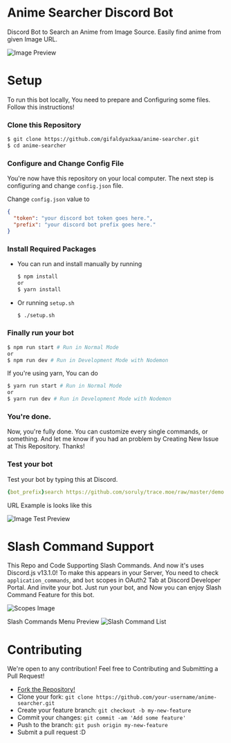 # Anime Searcher Discord Bot

Discord Bot to Search an Anime from Image Source. Easily find anime from given Image URL.

![Image Preview](https://cdn.upload.systems/uploads/KPgpaIbw.png)

# Setup

To run this bot locally, You need to prepare and Configuring some files. Follow this instructions!

### Clone this Repository

```bash
$ git clone https://github.com/gifaldyazkaa/anime-searcher.git
$ cd anime-searcher
```

### Configure and Change Config File

You're now have this repository on your local computer. The next step is configuring and change `config.json` file.

Change `config.json` value to

```json
{
  "token": "your discord bot token goes here.",
  "prefix": "your discord bot prefix goes here."
}
```

### Install Required Packages

- You can run and install manually by running
  ```bash
  $ npm install
  or
  $ yarn install
  ```
- Or running `setup.sh`
  ```bash
  $ ./setup.sh
  ```

### Finally run your bot

```sh
$ npm run start # Run in Normal Mode
or
$ npm run dev # Run in Development Mode with Nodemon
```

If you're using yarn, You can do

```sh
$ yarn run start # Run in Normal Mode
or
$ yarn run dev # Run in Development Mode with Nodemon
```

### You're done.

Now, you're fully done. You can customize every single commands, or something. And let me know if you had an problem by Creating New Issue at This Repository. Thanks!

### Test your bot

Test your bot by typing this at Discord.

```yml
{bot_prefix}search https://github.com/soruly/trace.moe/raw/master/demo.jpg
```

URL Example is looks like this

![Image Test Preview](https://github.com/soruly/trace.moe/raw/master/demo.jpg)

# Slash Command Support

This Repo and Code Supporting Slash Commands. And now it's uses Discord.js v13.1.0! To make this appears in your Server, You need to check `application_commands`, and `bot` scopes in OAuth2 Tab at Discord Developer Portal. And invite your bot. Just run your bot, and Now you can enjoy Slash Command Feature for this bot.

![Scopes Image](https://cdn.upload.systems/uploads/oih6Uodv.png)

Slash Commands Menu Preview
![Slash Command List](https://cdn.upload.systems/uploads/PGWPkadG.png)

# Contributing

We're open to any contribution! Feel free to Contributing and Submitting a Pull Request!

- [Fork the Repository!](https://github.com/gifaldyazkaa/anime-searcher/fork)
- Clone your fork: `git clone https://github.com/your-username/anime-searcher.git`
- Create your feature branch: `git checkout -b my-new-feature`
- Commit your changes: `git commit -am 'Add some feature'`
- Push to the branch: `git push origin my-new-feature`
- Submit a pull request :D
